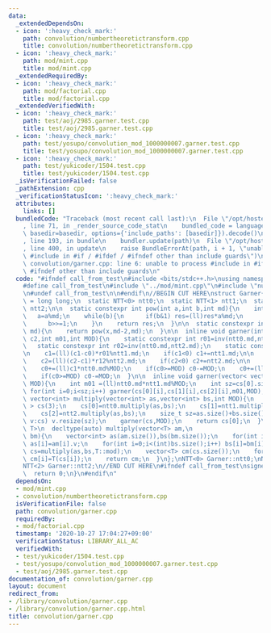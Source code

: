 ```yaml
---
data:
  _extendedDependsOn:
  - icon: ':heavy_check_mark:'
    path: convolution/numbertheoretictransform.cpp
    title: convolution/numbertheoretictransform.cpp
  - icon: ':heavy_check_mark:'
    path: mod/mint.cpp
    title: mod/mint.cpp
  _extendedRequiredBy:
  - icon: ':heavy_check_mark:'
    path: mod/factorial.cpp
    title: mod/factorial.cpp
  _extendedVerifiedWith:
  - icon: ':heavy_check_mark:'
    path: test/aoj/2985.garner.test.cpp
    title: test/aoj/2985.garner.test.cpp
  - icon: ':heavy_check_mark:'
    path: test/yosupo/convolution_mod_1000000007.garner.test.cpp
    title: test/yosupo/convolution_mod_1000000007.garner.test.cpp
  - icon: ':heavy_check_mark:'
    path: test/yukicoder/1504.test.cpp
    title: test/yukicoder/1504.test.cpp
  _isVerificationFailed: false
  _pathExtension: cpp
  _verificationStatusIcon: ':heavy_check_mark:'
  attributes:
    links: []
  bundledCode: "Traceback (most recent call last):\n  File \"/opt/hostedtoolcache/Python/3.9.2/x64/lib/python3.9/site-packages/onlinejudge_verify/documentation/build.py\"\
    , line 71, in _render_source_code_stat\n    bundled_code = language.bundle(stat.path,\
    \ basedir=basedir, options={'include_paths': [basedir]}).decode()\n  File \"/opt/hostedtoolcache/Python/3.9.2/x64/lib/python3.9/site-packages/onlinejudge_verify/languages/cplusplus.py\"\
    , line 193, in bundle\n    bundler.update(path)\n  File \"/opt/hostedtoolcache/Python/3.9.2/x64/lib/python3.9/site-packages/onlinejudge_verify/languages/cplusplus_bundle.py\"\
    , line 400, in update\n    raise BundleErrorAt(path, i + 1, \"unable to process\
    \ #include in #if / #ifdef / #ifndef other than include guards\")\nonlinejudge_verify.languages.cplusplus_bundle.BundleErrorAt:\
    \ convolution/garner.cpp: line 6: unable to process #include in #if / #ifdef /\
    \ #ifndef other than include guards\n"
  code: "#ifndef call_from_test\n#include <bits/stdc++.h>\nusing namespace std;\n\n\
    #define call_from_test\n#include \"../mod/mint.cpp\"\n#include \"numbertheoretictransform.cpp\"\
    \n#undef call_from_test\n\n#endif\n//BEGIN CUT HERE\nstruct Garner{\n  using ll\
    \ = long long;\n  static NTT<0> ntt0;\n  static NTT<1> ntt1;\n  static NTT<2>\
    \ ntt2;\n\n  static constexpr int pow(int a,int b,int md){\n    int res=1;\n \
    \   a=a%md;\n    while(b){\n      if(b&1) res=(ll)res*a%md;\n      a=(ll)a*a%md;\n\
    \      b>>=1;\n    }\n    return res;\n  }\n\n  static constexpr int inv(int x,int\
    \ md){\n    return pow(x,md-2,md);\n  }\n\n  inline void garner(int &c0,int c1,int\
    \ c2,int m01,int MOD){\n    static constexpr int r01=inv(ntt0.md,ntt1.md);\n \
    \   static constexpr int r02=inv(ntt0.md,ntt2.md);\n    static constexpr int r12=inv(ntt1.md,ntt2.md);\n\
    \n    c1=(ll)(c1-c0)*r01%ntt1.md;\n    if(c1<0) c1+=ntt1.md;\n\n    c2=(ll)(c2-c0)*r02%ntt2.md;\n\
    \    c2=(ll)(c2-c1)*r12%ntt2.md;\n    if(c2<0) c2+=ntt2.md;\n\n    c0%=MOD;\n\
    \    c0+=(ll)c1*ntt0.md%MOD;\n    if(c0>=MOD) c0-=MOD;\n    c0+=(ll)c2*m01%MOD;\n\
    \    if(c0>=MOD) c0-=MOD;\n  }\n\n  inline void garner(vector< vector<int> > &cs,int\
    \ MOD){\n    int m01 =(ll)ntt0.md*ntt1.md%MOD;\n    int sz=cs[0].size();\n   \
    \ for(int i=0;i<sz;i++) garner(cs[0][i],cs[1][i],cs[2][i],m01,MOD);\n  }\n\n \
    \ vector<int> multiply(vector<int> as,vector<int> bs,int MOD){\n    vector< vector<int>\
    \ > cs(3);\n    cs[0]=ntt0.multiply(as,bs);\n    cs[1]=ntt1.multiply(as,bs);\n\
    \    cs[2]=ntt2.multiply(as,bs);\n    size_t sz=as.size()+bs.size()-1;\n    for(auto&\
    \ v:cs) v.resize(sz);\n    garner(cs,MOD);\n    return cs[0];\n  }\n\n  template<typename\
    \ T>\n  decltype(auto) multiply(vector<T> am,\n                          vector<T>\
    \ bm){\n    vector<int> as(am.size()),bs(bm.size());\n    for(int i=0;i<(int)as.size();i++)\
    \ as[i]=am[i].v;\n    for(int i=0;i<(int)bs.size();i++) bs[i]=bm[i].v;\n    vector<int>\
    \ cs=multiply(as,bs,T::mod);\n    vector<T> cm(cs.size());\n    for(int i=0;i<(int)cm.size();i++)\
    \ cm[i]=T(cs[i]);\n    return cm;\n  }\n};\nNTT<0> Garner::ntt0;\nNTT<1> Garner::ntt1;\n\
    NTT<2> Garner::ntt2;\n//END CUT HERE\n#ifndef call_from_test\nsigned main(){\n\
    \  return 0;\n}\n#endif\n"
  dependsOn:
  - mod/mint.cpp
  - convolution/numbertheoretictransform.cpp
  isVerificationFile: false
  path: convolution/garner.cpp
  requiredBy:
  - mod/factorial.cpp
  timestamp: '2020-10-27 17:04:27+09:00'
  verificationStatus: LIBRARY_ALL_AC
  verifiedWith:
  - test/yukicoder/1504.test.cpp
  - test/yosupo/convolution_mod_1000000007.garner.test.cpp
  - test/aoj/2985.garner.test.cpp
documentation_of: convolution/garner.cpp
layout: document
redirect_from:
- /library/convolution/garner.cpp
- /library/convolution/garner.cpp.html
title: convolution/garner.cpp
---
```

